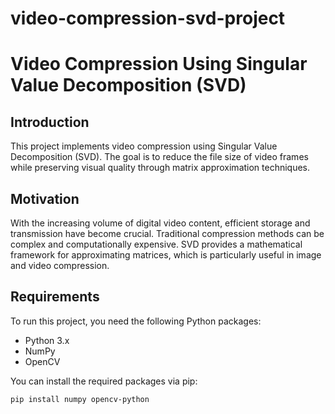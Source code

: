 # video-compression-svd-project
# Video Compression Using Singular Value Decomposition (SVD)

## Introduction
This project implements video compression using Singular Value Decomposition (SVD). The goal is to reduce the file size of video frames while preserving visual quality through matrix approximation techniques.

## Motivation
With the increasing volume of digital video content, efficient storage and transmission have become crucial. Traditional compression methods can be complex and computationally expensive. SVD provides a mathematical framework for approximating matrices, which is particularly useful in image and video compression.

## Requirements
To run this project, you need the following Python packages:

- Python 3.x
- NumPy
- OpenCV

You can install the required packages via pip:

```bash
pip install numpy opencv-python
